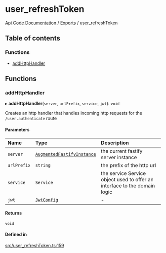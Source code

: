 # user\_refreshToken
 
[Api Code Documentation](../README.md) / [Exports](../modules.md) / user\_refreshToken

## Table of contents

### Functions

- [addHttpHandler](user_refreshToken.md#addhttphandler)

## Functions

### addHttpHandler

▸ **addHttpHandler**(`server`, `urlPrefix`, `service`, `jwt`): `void`

Creates an http handler that handles incoming http requests for the `/user.authenticate` route

#### Parameters

| Name | Type | Description |
| :------ | :------ | :------ |
| `server` | [`AugmentedFastifyInstance`](../interfaces/types.AugmentedFastifyInstance.md) | the current fastify server instance |
| `urlPrefix` | `string` | the prefix of the http url |
| `service` | `Service` | the service Service object used to offer an interface to the domain logic |
| `jwt` | [`JwtConfig`](../interfaces/config.JwtConfig.md) | - |

#### Returns

`void`

#### Defined in

[src/user_refreshToken.ts:159](https://github.com/openkfw/TruBudget/blob/1602d8b/api/src/user_refreshToken.ts#L159)
